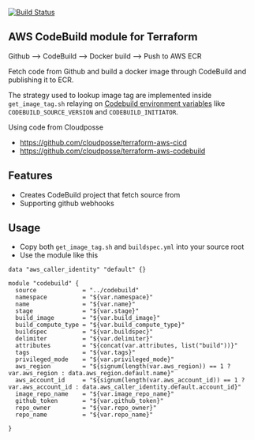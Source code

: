 [![Build Status](https://travis-ci.org/emmekappa/terraform-aws-codebuild.svg?branch=master)](https://travis-ci.org/emmekappa/terraform-aws-codebuild)

## AWS CodeBuild module for Terraform

Github --> CodeBuild --> Docker build --> Push to AWS ECR

Fetch code from Github and build a docker image through CodeBuild and publishing it to ECR.

The strategy used to lookup image tag are implemented inside `get_image_tag.sh` relaying on [Codebuild environment variables](https://docs.aws.amazon.com/codebuild/latest/userguide/build-env-ref-env-vars.html) like `CODEBUILD_SOURCE_VERSION` and `CODEBUILD_INITIATOR`.

Using code from Cloudposse
* https://github.com/cloudposse/terraform-aws-cicd
* https://github.com/cloudposse/terraform-aws-codebuild

## Features
* Creates CodeBuild project that fetch source from 
* Supporting github webhooks

## Usage
* Copy both `get_image_tag.sh` and `buildspec.yml` into your source root
* Use the module like this

```hcl
data "aws_caller_identity" "default" {}

module "codebuild" {
  source             = "../codebuild"
  namespace          = "${var.namespace}"
  name               = "${var.name}"
  stage              = "${var.stage}"
  build_image        = "${var.build_image}"
  build_compute_type = "${var.build_compute_type}"
  buildspec          = "${var.buildspec}"
  delimiter          = "${var.delimiter}"
  attributes         = "${concat(var.attributes, list("build"))}"
  tags               = "${var.tags}"
  privileged_mode    = "${var.privileged_mode}"
  aws_region         = "${signum(length(var.aws_region)) == 1 ? var.aws_region : data.aws_region.default.name}"
  aws_account_id     = "${signum(length(var.aws_account_id)) == 1 ? var.aws_account_id : data.aws_caller_identity.default.account_id}"
  image_repo_name    = "${var.image_repo_name}"
  github_token       = "${var.github_token}"
  repo_owner         = "${var.repo_owner}"
  repo_name          = "${var.repo_name}"

}
```

